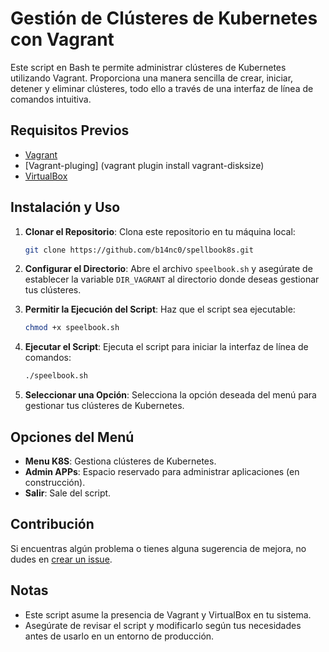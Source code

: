 # Gestión de Clústeres de Kubernetes con Vagrant

Este script en Bash te permite administrar clústeres de Kubernetes utilizando Vagrant. Proporciona una manera sencilla de crear, iniciar, detener y eliminar clústeres, todo ello a través de una interfaz de línea de comandos intuitiva.

## Requisitos Previos

- [Vagrant](https://www.vagrantup.com/downloads)
- [Vagrant-pluging] (vagrant plugin install vagrant-disksize)
- [VirtualBox](https://www.virtualbox.org/wiki/Downloads)

## Instalación y Uso

1. **Clonar el Repositorio**: Clona este repositorio en tu máquina local:

    ```bash
    git clone https://github.com/b14nc0/spellbook8s.git
    ```

2. **Configurar el Directorio**: Abre el archivo `speelbook.sh` y asegúrate de establecer la variable `DIR_VAGRANT` al directorio donde deseas gestionar tus clústeres.

3. **Permitir la Ejecución del Script**: Haz que el script sea ejecutable:

    ```bash
    chmod +x speelbook.sh
    ```

4. **Ejecutar el Script**: Ejecuta el script para iniciar la interfaz de línea de comandos:

    ```bash
    ./speelbook.sh
    ```

5. **Seleccionar una Opción**: Selecciona la opción deseada del menú para gestionar tus clústeres de Kubernetes.

## Opciones del Menú

- **Menu K8S**: Gestiona clústeres de Kubernetes.
- **Admin APPs**: Espacio reservado para administrar aplicaciones (en construcción).
- **Salir**: Sale del script.

## Contribución

Si encuentras algún problema o tienes alguna sugerencia de mejora, no dudes en [crear un issue](https://github.com/b14nc0/spellbook8s.git/issues).

## Notas

- Este script asume la presencia de Vagrant y VirtualBox en tu sistema.
- Asegúrate de revisar el script y modificarlo según tus necesidades antes de usarlo en un entorno de producción.
